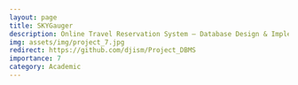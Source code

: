 ```yaml
---
layout: page
title: SKYGauger
description: Online Travel Reservation System – Database Design & Implementation
img: assets/img/project_7.jpg
redirect: https://github.com/djism/Project_DBMS
importance: 7
category: Academic
---
```


